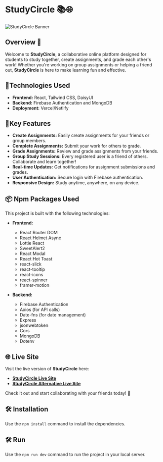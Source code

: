 # StudyCircle 📚🌐


![StudyCircle Banner](https://i.ibb.co.com/B2JMn0wJ/Screenshot-2025-01-04-135047.png)  

## Overview 🚀  

Welcome to **StudyCircle**, a collaborative online platform designed for students to study together, create assignments, and grade each other's work! Whether you're working on group assignments or helping a friend out, **StudyCircle** is here to make learning fun and effective.

## 🚀Technologies Used

- **Frontend:** React, Tailwind CSS, DaisyUI
- **Backend:** Firebase Authentication and MongoDB
- **Deployment:** Vercel/Netlify

## 🚀Key Features

- **Create Assignments:** Easily create assignments for your friends or group members.
- **Complete Assignments:** Submit your work for others to grade.
- **Grade Assignments:** Review and grade assignments from your friends.
- **Group Study Sessions:** Every registered user is a friend of others. Collaborate and learn together!
- **Real-time Updates:** Get notifications for assignment submissions and grades.
- **User Authentication:** Secure login with Firebase authentication.
- **Responsive Design:** Study anytime, anywhere, on any device.

## 📦 Npm Packages Used

This project is built with the following technologies:

- **Frontend:**

  - React Router DOM
  - React Helmet Async
  - Lottie React
  - SweetAlert2
  - React Modal
  - React Hot Toast
  - react-slick
  - react-tooltip
  - react-icons
  - react-spinner
  - framer-motion

- **Backend:**
  - Firebase Authentication
  - Axios (for API calls)
  - Date-fns (for date management)
  - Express
  - jsonwebtoken
  - Cors
  - MongoDB
  - Dotenv
 
  
## 🌐 Live Site

Visit the live version of **StudyCircle** here:

- [**StudyCircle Live Site**](https://study-circle-face7.web.app/)
- [**StudyCircle Alternative Live Site**](https://study-circle.netlify.app/)

Check it out and start collaborating with your friends today! 🚀
 
  ## 🛠️ Installation
Use the `npm install` command to install the dependencies.

## 🛠️ Run
Use the `npm run dev` command to run the project in your local server.

